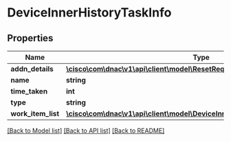 # DeviceInnerHistoryTaskInfo

## Properties
Name | Type | Description | Notes
------------ | ------------- | ------------- | -------------
**addn_details** | [**\cisco\com\dnac\v1\api\client\model\ResetRequestConfigParameters[]**](ResetRequestConfigParameters.md) |  | [optional] 
**name** | **string** |  | [optional] 
**time_taken** | **int** |  | [optional] 
**type** | **string** |  | [optional] 
**work_item_list** | [**\cisco\com\dnac\v1\api\client\model\DeviceInnerHistoryTaskInfoWorkItemList[]**](DeviceInnerHistoryTaskInfoWorkItemList.md) |  | [optional] 

[[Back to Model list]](../README.md#documentation-for-models) [[Back to API list]](../README.md#documentation-for-api-endpoints) [[Back to README]](../README.md)


